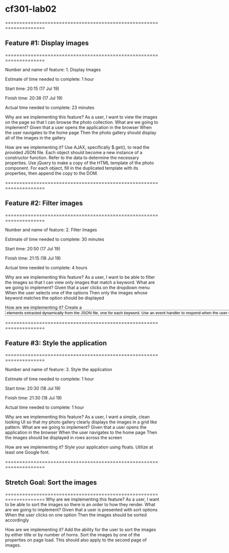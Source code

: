 # cf301-lab02

====================================================================
## Feature #1: Display images
====================================================================

Number and name of feature: 1. Display Images

Estimate of time needed to complete: 1 hour

Start time: 20:15 (17 Jul 19)

Finish time: 20:38 (17 Jul 19)

Actual time needed to complete: 23 minutes

Why are we implementing this feature?
As a user, I want to view the images on the page so that I can browse the photo collection.
What are we going to implement?
Given that a user opens the application in the browser
When the user navigates to the home page
Then the photo gallery should display all of the images in the gallery

How are we implementing it?
Use AJAX, specifically $.get(), to read the provided JSON file.
Each object should become a new instance of a constructor function. Refer to the data to determine the necessary properties.
Use jQuery to make a copy of the HTML template of the photo component. For each object, fill in the duplicated template with its properties, then append the copy to the DOM.

====================================================================
## Feature #2: Filter images
====================================================================

Number and name of feature: 2. Filter Images

Estimate of time needed to complete: 30 minutes

Start time: 20:50 (17 Jul 19) 

Finish time: 21:15 (18 Jul 19)

Actual time needed to complete: 4 hours

Why are we implementing this feature?
As a user, I want to be able to filter the images so that I can view only images that match a keyword.
What are we going to implement?
Given that a user clicks on the dropdown menu
When the user selects one of the options
Then only the images whose keyword matches the option should be displayed

How are we implementing it?
Create a <select> element which contains unique <option> elements extracted dynamically from the JSON file, one for each keyword.
Use an event handler to respond when the user chooses an option from the select menu. Hide all of the images, then show those whose keyword matches the option chosen.

====================================================================
## Feature #3: Style the application
====================================================================

Number and name of feature: 3. Style the application

Estimate of time needed to complete: 1 hour

Start time: 20:30 (18 Jul 19)

Finish time: 21:30 (18 Jul 19)

Actual time needed to complete: 1 hour

Why are we implementing this feature?
As a user, I want a simple, clean looking UI so that my photo gallery clearly displays the images in a grid like pattern.
What are we going to implement?
Given that a user opens the application in the browser
When the user navigates to the home page
Then the images should be displayed in rows across the screen

How are we implementing it?
Style your application using floats.
Utilize at least one Google font.

====================================================================
## Stretch Goal: Sort the images
====================================================================
Why are we implementing this feature?
As a user, I want to be able to sort the images so there is an order to how they render.
What are we going to implement?
Given that a user is presented with sort options
When the user clicks on one option
Then the images should be sorted accordingly

How are we implementing it?
Add the ability for the user to sort the images by either title or by number of horns.
Sort the images by one of the properties on page load. This should also apply to the second page of images.